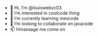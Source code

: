 - 👋 Hi, I’m @louiswebvc03
- 👀 I’m interested in coolcode thing
- 🌱 I’m currently learning mevcode
- 💞️ I’m looking to collaborate on javacode
- 📫 Hmassage me
come on 
<!---
louiswebvc03/louiswebvc03 is a ✨ special ✨ repository because its `README.md` (this file) appears on your GitHub profile.
You can click the Preview link to take a look at your changes.
--->
